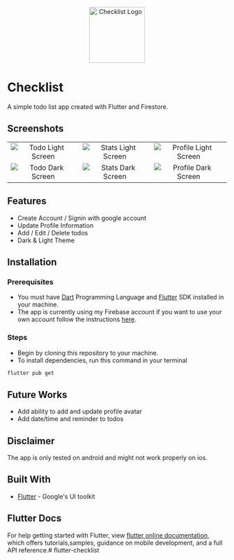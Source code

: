 <p align="center"><img width="128" src="https://github.com/TunNandaAung/flutter-firebase/blob/master/assets/app_icon/app-icon-tick-box-128.png" alt="Checklist Logo"></p>

# Checklist

A simple todo list app created with Flutter and Firestore.

## Screenshots

| | | |
|:-------------------------:|:-------------------------:|:-------------------------:|
|![Todo Light Screen](https://github.com/TunNandaAung/flutter-firebase/blob/master/screenshots/todo-light.png) | ![Stats Light Screen](https://github.com/TunNandaAung/flutter-firebase/blob/master/screenshots/stats-light.png) | ![Profile Light Screen](https://github.com/TunNandaAung/flutter-firebase/blob/master/screenshots/profile-light.png) |
|![Todo Dark Screen](https://github.com/TunNandaAung/flutter-firebase/blob/master/screenshots/todo-dark.png) | ![Stats Dark Screen](https://github.com/TunNandaAung/flutter-firebase/blob/master/screenshots/stats-dark.png) | ![Profile Dark Screen](https://github.com/TunNandaAung/flutter-firebase/blob/master/screenshots/profile-dark.png) |

## Features

- Create Account / Signin with google account
- Update Profile Information
- Add / Edit / Delete todos
- Dark & Light Theme

## Installation

### Prerequisites

- You must have [Dart](https://dart.dev) Programming Language and [Flutter](https://flutter.dev) SDK installed in your machine.
- The app is currently using my Firebase account if you want to use your own account follow the instructions [here](https://firebase.google.com/docs/flutter/setup).

### Steps

- Begin by cloning this repository to your machine.
- To install dependencies, run this command in your terminal

```bash
flutter pub get
```

## Future Works

- Add ability to add and update profile avatar
- Add date/time and reminder to todos

## Disclaimer

The app is only tested on android and might not work properly on ios.

## Built With

- [Flutter](https://flutter.dev) - Google's UI toolkit

## Flutter Docs

For help getting started with Flutter, view [flutter online documentation](https://flutter.dev/docs), which offers tutorials,samples, guidance on mobile development, and a full API reference.# flutter-checklist
